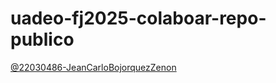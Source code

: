# uadeo-fj2025-colaboar-repo-publico

[@22030486-JeanCarloBojorquezZenon](https://github.com/22030486-JeanCarloBojorquezZenon)